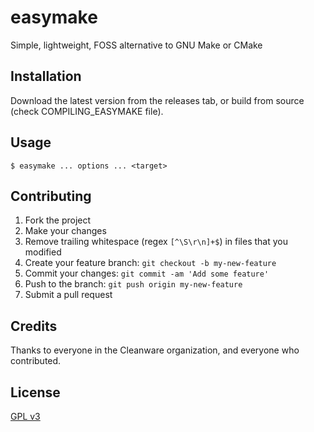 # easymake

Simple, lightweight, FOSS alternative to GNU Make or CMake

## Installation

Download the latest version from the releases tab, or build from source (check COMPILING_EASYMAKE file).

## Usage

`$ easymake ... options ... <target>`

## Contributing

1. Fork the project
2. Make your changes
3. Remove trailing whitespace (regex `[^\S\r\n]+$`) in files that you modified
2. Create your feature branch: `git checkout -b my-new-feature`
3. Commit your changes: `git commit -am 'Add some feature'`
4. Push to the branch: `git push origin my-new-feature`
5. Submit a pull request

## Credits

Thanks to everyone in the Cleanware organization, and everyone who contributed.

## License

[GPL v3](https://gitea.com/undersquire/easymake/raw/branch/main/LICENSE)
